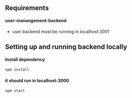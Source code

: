 ## Requirements 
#### user-manangement-backend
* user backend must be running in localhost:3001
## Setting up and running backend locally

#### Install dependency
```
npm install
```

#### it should run in localhost:3000
```
npm start
```